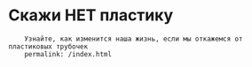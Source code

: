 # Скажи НЕТ пластику
        Узнайте, как изменится наша жизнь, если мы откажемся от пластиковых трубочек
        permalink: /index.html
